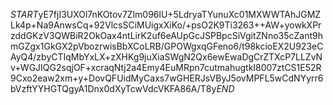 $START$yE7fjI3UXOl7nKOtov7Zlm096lU+5LdryaTYunuXc01MXWWTAhJGMZLk4p+Na9AnwsCq+92VlcsSCiMUigxXiKo/+psO2K9Ti3263++AW+yowkXPrzddGKzV3QWBiR2OkOax4ntLirK2uf6eAUpGcJSPBpcSiVgitZNno35cZant9hmGZgx1GkGX2pVbozrwisBbXCoLRB/GPOWgxqGFeno6/t98kcioEX2U923eCAyQ4/zbyCTIqMbYxLX+zXHKg9juXiaSWgN2Qx6ewEwaDgCrZTXcP7LLZvNv+WGJIQG2sqjOF+xcraqNtj2a4Emy4EuMRpn7cutmahugtkI8007ztCS1E52R9Cxo2eaw2xm+y+DovQFUidMyCaxs7wGHERJsVByJ5ovMPFL5wCdNYyrr6bVzftYYHGTQgyA1Dnx0dXyTcwVdcVKFA86A/T8y$END$